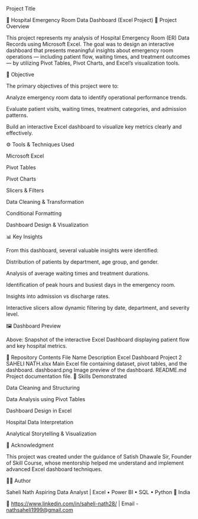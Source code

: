 Project Title

🏥 Hospital Emergency Room Data Dashboard (Excel Project)
📁 Project Overview

This project represents my analysis of Hospital Emergency Room (ER) Data Records using Microsoft Excel.
The goal was to design an interactive dashboard that presents meaningful insights about emergency room operations — including patient flow, waiting times, and treatment outcomes — by utilizing Pivot Tables, Pivot Charts, and Excel’s visualization tools.

🧠 Objective

The primary objectives of this project were to:

Analyze emergency room data to identify operational performance trends.

Evaluate patient visits, waiting times, treatment categories, and admission patterns.

Build an interactive Excel dashboard to visualize key metrics clearly and effectively.

⚙️ Tools & Techniques Used

Microsoft Excel

Pivot Tables

Pivot Charts

Slicers & Filters

Data Cleaning & Transformation

Conditional Formatting

Dashboard Design & Visualization

📊 Key Insights

From this dashboard, several valuable insights were identified:

Distribution of patients by department, age group, and gender.

Analysis of average waiting times and treatment durations.

Identification of peak hours and busiest days in the emergency room.

Insights into admission vs discharge rates.

Interactive slicers allow dynamic filtering by date, department, and severity level.

🖼️ Dashboard Preview

Above: Snapshot of the interactive Excel Dashboard displaying patient flow and key hospital metrics.


📂 Repository Contents
File Name	Description
Excel Dashboard Project 2 SAHELI NATH.xlsx	Main Excel file containing dataset, pivot tables, and the dashboard.
dashboard.png	Image preview of the dashboard.
README.md	Project documentation file.
🧩 Skills Demonstrated

Data Cleaning and Structuring

Data Analysis using Pivot Tables

Dashboard Design in Excel

Hospital Data Interpretation

Analytical Storytelling & Visualization

🙌 Acknowledgment

This project was created under the guidance of Satish Dhawale Sir, Founder of Skill Course, whose mentorship helped me understand and implement advanced Excel dashboard techniques.

👩‍💻 Author

Saheli Nath
Aspiring Data Analyst | Excel • Power BI • SQL • Python
📍 India

🔗 https://www.linkedin.com/in/saheli-nath28/
 | Email - nathsaheli1999@gmail.com

